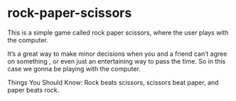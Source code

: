 # rock-paper-scissors

This is a simple game called rock paper scissors, where the user plays with the computer.

It’s a great way to make minor decisions when you and a friend can’t agree on something , or even just an entertaining way to pass the time. So in this case we gonna be playing with the computer.

Things You Should Know:
Rock beats scissors, scissors beat paper, and paper beats rock.
